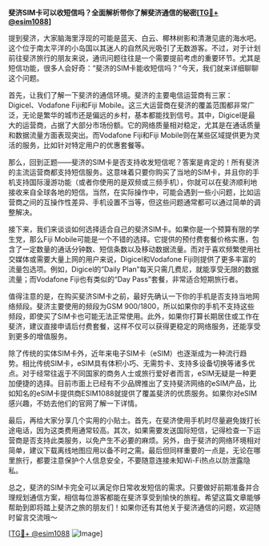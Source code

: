 **斐济SIM卡可以收短信吗？全面解析带你了解斐济通信的秘密[[TG💪+ @esim1088](https://t.me/s/esim1088)]**

提到斐济，大家脑海里浮现的可能是蓝天、白云、椰林树影和清澈见底的海水吧。这个位于南太平洋的小岛国以其迷人的自然风光吸引了无数游客。不过，对于计划前往斐济旅行的朋友来说，通讯问题往往是一个需要提前考虑的重要环节。尤其是短信功能，很多人会好奇：“斐济的SIM卡能收短信吗？”今天，我们就来详细聊聊这个问题。

首先，让我们了解一下斐济的通信环境。斐济的主要电信运营商有三家：Digicel、Vodafone Fiji和Fiji Mobile。这三大运营商在斐济的覆盖范围都非常广泛，无论是繁华的城市还是偏远的乡村，基本都能找到信号。其中，Digicel是最大的运营商，占据了大部分市场份额。它的网络质量相对稳定，尤其是在通话质量和数据流量方面表现突出。而Vodafone Fiji和Fiji Mobile则在某些区域提供更为灵活的服务，比如针对特定用户的优惠套餐等。

那么，回到正题——斐济的SIM卡是否支持收发短信呢？答案是肯定的！所有斐济的主流运营商都支持短信服务。这意味着只要你购买了当地的SIM卡，并且你的手机支持国际漫游功能（或者你使用的是双频或三频手机），你就可以在斐济顺利地接收来自全球各地的短信。当然，在实际操作中，可能会遇到一些小问题，比如运营商之间的互操作性差异、手机设置不当等，但这些问题通常都可以通过简单的调整解决。

接下来，我们来谈谈如何选择适合自己的斐济SIM卡。如果你是一个预算有限的学生党，那么Fiji Mobile可能是一个不错的选择。它提供的预付费套餐价格实惠，包含了一定数量的通话分钟数、短信条数以及移动数据流量。而对于喜欢频繁使用社交媒体或需要大量上网的用户来说，Digicel和Vodafone Fiji则提供了更多丰富的流量包选项。例如，Digicel的“Daily Plan”每天只需几费尼，就能享受无限的数据流量；而Vodafone Fiji也有类似的“Day Pass”套餐，非常适合短期旅行者。

值得注意的是，在购买斐济SIM卡之前，最好先确认一下你的手机是否支持当地网络频段。斐济主要使用的频段为GSM 900/1800，所以如果你的手机不支持这些频段，即使买了SIM卡也可能无法正常使用。此外，如果你打算长期居住或工作在斐济，建议直接申请后付费套餐，这样不仅可以获得更稳定的网络服务，还能享受到更多的增值服务。

除了传统的实体SIM卡外，近年来电子SIM卡（eSIM）也逐渐成为一种流行趋势。相比传统SIM卡，eSIM具有体积小巧、无需剪卡、支持多设备切换等诸多优点。对于经常往返于不同国家的商务人士或旅行爱好者而言，eSIM无疑是一种更加便捷的选择。目前市面上已经有不少品牌推出了支持斐济网络的eSIM产品，比如知名的eSIM卡提供商ESIM1088就提供了覆盖斐济的优质服务。如果你对eSIM感兴趣，不妨去他们的官网了解一下详情。

最后，再给大家分享几个实用的小贴士。首先，在斐济使用手机时尽量避免拨打长途电话，因为这类费用通常较高。其次，如果需要发送国际短信，记得检查一下运营商是否支持此类服务，以免产生不必要的麻烦。另外，由于斐济的网络环境相对简单，建议下载离线地图应用以备不时之需。最后但同样重要的一点是，无论在哪里旅行，都要注意保护个人信息安全，不要随意连接未知Wi-Fi热点以防泄露隐私。

总之，斐济的SIM卡完全可以满足你日常收发短信的需求。只要做好前期准备并合理规划通信方案，相信每位游客都能在斐济享受到愉快的旅程。希望这篇文章能够帮助到即将踏上斐济之旅的朋友们！如果你还有其他关于斐济通信的问题，欢迎随时留言交流哦～ 

[[TG💪+ @esim1088](https://t.me/s/esim1088) ![Image](https://i.postimg.cc/4NQfJmqS/Snipaste-2025-05-13-00-14-12.png)]